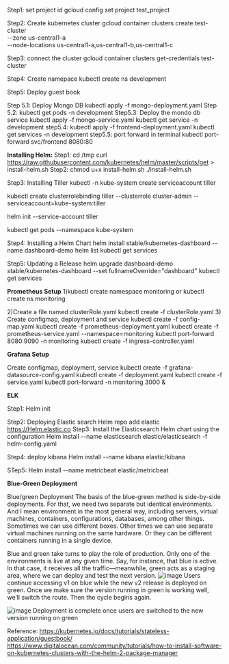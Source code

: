 Step1: set project id
gcloud config set project test_project

Step2:
Create kubernetes cluster
gcloud container clusters create test-cluster \
    --zone us-central1-a \
    --node-locations us-central1-a,us-central1-b,us-central1-c
   
Step3: 
connect the cluster
gcloud container clusters get-credentials test-cluster

Step4:
 Create namepace 
 kubectl create ns development
 
Step5: Deploy guest book

Step 5.1: Deploy Mongo DB
kubectl apply -f mongo-deployment.yaml
Step 5.2: kubectl get pods -n development
Step5.3:
Deploy the mondo db service
kubectl apply -f mongo-service.yaml
kubectl get service -n development
step5.4:
kubectl apply -f frontend-deployment.yaml
kubectl get services -n development
step5.5:
port forward in terminal
kubectl port-forward svc/frontend 8080:80

**Installing Helm:**
Step1:
cd /tmp
curl https://raw.githubusercontent.com/kubernetes/helm/master/scripts/get > install-helm.sh
Step2:
chmod u+x install-helm.sh
./install-helm.sh

Step3: Installing Tiller
kubectl -n kube-system create serviceaccount tiller

kubectl create clusterrolebinding tiller --clusterrole cluster-admin --serviceaccount=kube-system:tiller

helm init --service-account tiller

kubectl get pods --namespace kube-system

Step4: Installing a Helm Chart
helm install stable/kubernetes-dashboard --name dashboard-demo
helm list
kubectl get services

Step5: Updating a Release
helm upgrade dashboard-demo stable/kubernetes-dashboard --set fullnameOverride="dashboard"
kubectl get services

**Prometheus Setup**
1)kubectl create namespace monitoring or kubectl create ns monitoring

2)Create a file named clusterRole.yaml 
kubectl create -f clusterRole.yaml
3) Create configmap, deployment and service
kubectl create -f config-map.yaml
kubectl create  -f prometheus-deployment.yaml 
kubectl create -f prometheus-service.yaml --namespace=monitoring
kubectl port-forward <prometheus-pod-name> 8080:9090 -n monitoring
kubectl create -f ingress-controller.yaml

****Grafana Setup****

Create configmap, deployment, service
kubectl create -f grafana-datasource-config.yaml
kubectl create -f deployment.yaml
kubectl create -f service.yaml
kubectl port-forward -n monitoring <grafana-pod-name> 3000 &
    

**ELK**
 
Step1: Helm init

Step2: Deploying Elastic search 
    Helm repo add elastic https://Helm.elastic.co
Step3:
    Install the Elasticsearch Helm chart using the configuration
    Helm install --name elasticsearch elastic/elasticsearch -f helm-config.yaml 
    
Step4: deploy kibana
    Helm install --name kibana elastic/kibana 
    
STep5: 
    Helm install --name metricbeat elastic/metricbeat
    
**Blue-Green Deployment**
    
Blue/green Deployment
The basis of the blue-green method is side-by-side deployments. For that, we need two separate but identical environments. And I mean environment in the most general way, including servers, virtual machines, containers, configurations, databases, among other things. Sometimes we can use different boxes. Other times we can use separate virtual machines running on the same hardware. Or they can be different containers running in a single device.

Blue and green take turns to play the role of production. Only one of the environments is live at any given time. Say, for instance, that blue is active. In that case, it receives all the traffic—meanwhile, green acts as a staging area, where we can deploy and test the next version.
    ![image](https://user-images.githubusercontent.com/22277504/121729039-a51aae00-cb0b-11eb-9a89-beaba3baab67.png)
            Users continue accessing v1 on blue while the new v2 release is deployed on green.
Once we make sure the version running in green is working well, we’ll switch the route. Then the cycle begins again.

![image](https://user-images.githubusercontent.com/22277504/121729136-bfed2280-cb0b-11eb-9a79-e095cc12fda7.png)
Deployment is complete once users are switched to the new version running on green
    


Reference: https://kubernetes.io/docs/tutorials/stateless-application/guestbook/
https://www.digitalocean.com/community/tutorials/how-to-install-software-on-kubernetes-clusters-with-the-helm-2-package-manager

